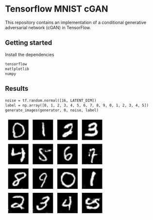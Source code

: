 # Tensorflow MNIST cGAN

This repository contains an implementation of a conditional generative adversarial network (cGAN) in TensorFlow.

## Getting started

Install the dependencies

```
tensorflow
matlplotlib
numpy
```

## Results

```
noise = tf.random.normal([16, LATENT_DIM])
label = np.array([0, 1, 2, 3, 4, 5, 6, 7, 8, 9, 0, 1, 2, 3, 4, 5])
generate_images(generator, 0, noise, label)
```

![result](cGAN_mnist.png)